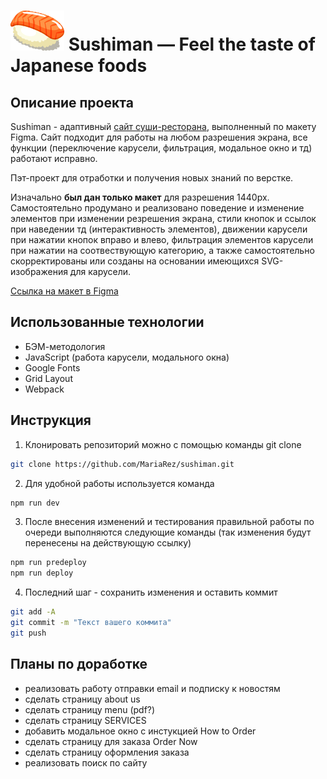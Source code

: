 # ![](https://github.com/MariaRez/sushiman/raw/main/./src/images/menuImages/salmonSushi.svg) Sushiman &mdash; Feel the taste of Japanese foods 

## Описание проекта

Sushiman - адаптивный [сайт суши-ресторана](https://mariarez.github.io/sushiman/), выполненный по макету Figma. Сайт подходит для работы на любом разрешения экрана, все функции (переключение карусели, фильтрация, модальное окно и тд) работают исправно.

Пэт-проект для отработки и получения новых знаний по верстке.

Изначально **был дан только макет** для разрешения 1440px. Самостоятельно продумано и реализовано поведение и изменение элементов при изменении резрешения экрана, стили кнопок и ссылок при наведении тд (интерактивность элементов), движении карусели при нажатии кнопок вправо и влево, фильтрация элементов карусели при нажатии на соотвествующую категорию, а также самостоятельно скорректированы или созданы на основании имеющихся SVG-изображения для карусели.

[Ссылка на макет в Figma](https://www.figma.com/file/LvgbR5dcQ0ZnAChDqaP6p8/Sushiman-FoodLandingPages?type=design&node-id=0-1&t=kGhMFrxDwt97gOaQ-0)

## Использованные технологии

* БЭМ-методология
* JavaScript (работа карусели, модального окна)
* Google Fonts
* Grid Layout
* Webpack

## Инструкция

1. Клонировать репозиторий можно с помощью команды git clone

```bash
git clone https://github.com/MariaRez/sushiman.git
```
2. Для удобной работы используется команда 
```bash
npm run dev
```
3. После внесения изменений и тестирования правильной работы по очереди выполняются следующие команды (так изменения будут перенесены на действующую ссылку)

```bash
npm run predeploy
npm run deploy
```

4. Последний шаг - сохранить изменения и оставить коммит

```bash
git add -A
git commit -m "Текст вашего коммита"
git push
```

## Планы по доработке
* реализовать работу отправки email и подписку к новостям
* сделать страницу about us
* сделать страницу menu (pdf?)
* сделать страницу SERVICES
* добавить модальное окно с инстукцией How to Order
* сделать страницу для заказа Order Now
* сделать страницу оформления заказа
* реализовать поиск по сайту
